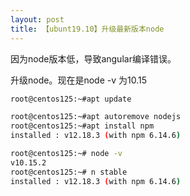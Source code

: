 ```yaml
---
layout: post
title: 【ubunt19.10】升级最新版本node
---
```


因为node版本低，导致angular编译错误。

升级node。现在是node -v 为10.15

```bash
root@centos125:~#apt update

root@centos125:~#apt autoremove nodejs
root@centos125:~#apt install npm
installed : v12.18.3 (with npm 6.14.6)

root@centos125:~# node -v
v10.15.2
root@centos125:~# n stable
installed : v12.18.3 (with npm 6.14.6)
```